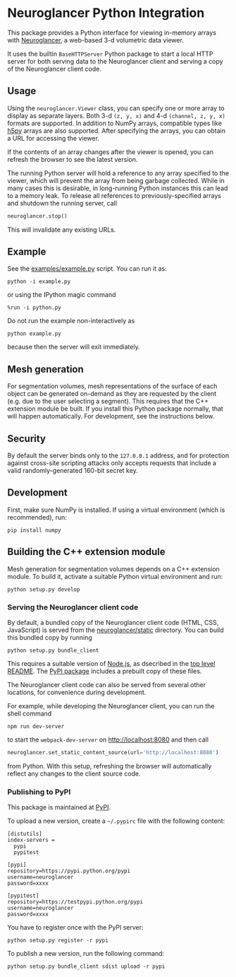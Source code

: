# Neuroglancer Python Integration

This package provides a Python interface for viewing in-memory arrays with
[Neuroglancer](https://github.com/google/neuroglancer), a web-based 3-d
volumetric data viewer.

It uses the builtin `BaseHTTPServer` Python package to start a local HTTP server
for both serving data to the Neuroglancer client and serving a copy of the
Neuroglancer client code.

## Usage

Using the `neuroglancer.Viewer` class, you can specify one or more array to
display as separate layers.  Both 3-d `(z, y, x)` and 4-d `(channel, z, y, x)`
formats are supported.  In addition to NumPy arrays, compatible types like
[h5py](http://www.h5py.org) arrays are also supported.  After specifying the
arrays, you can obtain a URL for accessing the viewer.

If the contents of an array changes after the viewer is opened, you can refresh
the browser to see the latest version.

The running Python server will hold a reference to any array specified to the
viewer, which will prevent the array from being garbage collected.  While in
many cases this is desirable, in long-running Python instances this can lead to
a memory leak.  To release all references to previously-specified arrays and
shutdown the running server, call

```python
neuroglancer.stop()
```

This will invalidate any existing URLs.

## Example

See the [examples/example.py](examples/example.py) script.  You can run it as:

```shell
python -i example.py
```

or using the IPython magic command

```
%run -i python.py
```

Do not run the example non-interactively as

```shell
python example.py
```
because then the server will exit immediately.

## Mesh generation

For segmentation volumes, mesh representations of the surface of each object can
be generated on-demand as they are requested by the client (e.g. due to the user
selecting a segment).  This requires that the C++ extension module be built.  If
you install this Python package normally, that will happen automatically.  For
development, see the instructions below.

## Security

By default the server binds only to the `127.0.0.1` address, and for protection
against cross-site scripting attacks only accepts requests that include a valid
randomly-generated 160-bit secret key.

## Development

First, make sure NumPy is installed.  If using a virtual environment (which is recommended), run:

```shell
pip install numpy
```

## Building the C++ extension module

Mesh generation for segmentation volumes depends on a C++ extension module.  To
build it, activate a suitable Python virtual environment and run:

```shell
python setup.py develop
```

### Serving the Neuroglancer client code

By default, a bundled copy of the Neuroglancer client code (HTML, CSS,
JavaScript) is served from the [neuroglancer/static](neuroglancer/static)
directory.  You can build this bundled copy by running

``` shell
python setup.py bundle_client
```

This requires a suitable version of [Node.js](https://nodejs.org/), as dsecribed
in the [top level README](../README.md).  The
[PyPI package](https://pypi.python.org/pypi/neuroglancer/) includes a prebuilt
copy of these files.

The Neuroglancer client code can also be served from several other locations,
for convenience during development.

For example, while developing the Neuroglancer client, you can run the shell command

```shell
npm run dev-server
```
to start the `webpack-dev-server` on <http://localhost:8080> and then call

```python
neuroglancer.set_static_content_source(url='http://localhost:8080')
```
from Python.  With this setup, refreshing the browser will automatically reflect any changes to
the client source code.

### Publishing to PyPI

This package is maintained at [PyPI](https://pypi.python.org/pypi/neuroglancer/).

To upload a new version, create a `~/.pypirc` file with the following content:
```
[distutils]
index-servers =
  pypi
  pypitest

[pypi]
repository=https://pypi.python.org/pypi
username=neuroglancer
password=xxxx

[pypitest]
repository=https://testpypi.python.org/pypi
username=neuroglancer
password=xxxx
```

You have to register once with the PyPI server:
```shell
python setup.py register -r pypi
```

To publish a new version, run the following command:

```shell
python setup.py bundle_client sdist upload -r pypi
```
